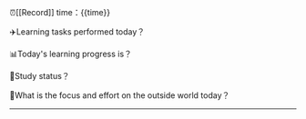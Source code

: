 ⏰[[Record]] time：{{time}}

✈️Learning tasks performed today？


📊Today's learning progress is？


📐Study status？


💼What is the focus and effort on the outside world today？


---